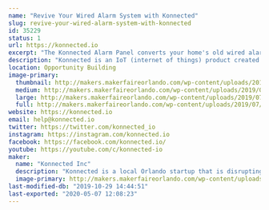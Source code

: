 ```yaml
---
name: "Revive Your Wired Alarm System with Konnected"
slug: revive-your-wired-alarm-system-with-konnected
id: 35229
status: 1
url: https://konnected.io
excerpt: "The Konnected Alarm Panel converts your home's old wired alarm system into a smart home system, allowing you to monitor and control your home from anywhere without monthly fees! Stop by our exhibit to see Konnected in action with our mini model home, and take one home today to revive your wired alarm system."
description: "Konnected is an IoT (internet of things) product created by maker and automation enthusiast Nate Clark. After launching on Kickstarter in 2017, Konnected has transformed tens of thousands of wired alarm systems around the world into smart alarm systems. The Konnected Alarm Panel integrates with popular DIY home automation hubs including SmartThings, Home Assistant, Hubitat and OpenHAB -- allowing you to reuse all of the wired door, window, motion, and smoke detectors in your home and integrate them with hundreds of home automation products on the market today."
location: Opportunity Building
image-primary:
  thumbnail: http://makers.makerfaireorlando.com/wp-content/uploads/2019/07/konnected-closeup-nate-150x150.jpg
  medium: http://makers.makerfaireorlando.com/wp-content/uploads/2019/07/konnected-closeup-nate-300x169.jpg
  large: http://makers.makerfaireorlando.com/wp-content/uploads/2019/07/konnected-closeup-nate-1024x576.jpg
  full: http://makers.makerfaireorlando.com/wp-content/uploads/2019/07/konnected-closeup-nate.jpg
website: https://konnected.io
email: help@konnected.io
twitter: https://twitter.com/konnected_io
instagram: https://instagram.com/konnected.io
facebook: https://facebook.com/konnected.io/
youtube: https://youtube.com/c/konnected-io
maker:
  name: "Konnected Inc"
  description: "Konnected is a local Orlando startup that is disrupting the home security space and putting homeowners back in control of their home alarm system. Our flagship product, the Konnected Alarm Panel, launched on Kickstarter in 2017 and has become a huge hit with DIY smart home enthusiasts. The Konnected Alarm Panel allows you to convert your home's old and outdated wired alarm system into a modern smart home alarm, integrating with popular home automation hubs like SmartThings and Home Assistant. "
  image-primary: http://makers.makerfaireorlando.com/wp-content/uploads/2019/07/konnected-logo-blue-1024x195.png
last-modified-db: "2019-10-29 14:44:51"
last-exported: "2020-05-07 12:08:23"
---
```

